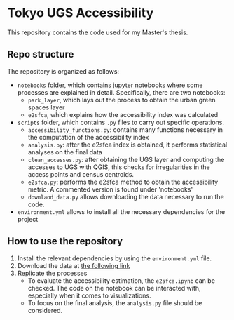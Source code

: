 # Tokyo UGS Accessibility
This repository contains the code used for my Master's thesis. <br>

## Repo structure
The repository is organized as follows: 
- `notebooks` folder, which contains jupyter notebooks where some processes are explained in detail. Specifically, there are two notebooks:
    - `park_layer`, which lays out the process to obtain the urban green spaces layer
    - `e2sfca`, which explains how the accessibility index was calculated
- `scripts` folder, which contains `.py` files to carry out specific operations.
    - `accessibility_functions.py`: contains many functions necessary in the computation of the accessibility index
    - `analysis.py`: after the e2sfca index is obtained, it performs statistical analyses on the final data
    - `clean_accesses.py`: after obtaining the UGS layer and computing the accesses to UGS with QGIS, this checks for irregularities in the access points and census centroids.
    - `e2sfca.py`: performs the e2sfca method to obtain the accessibility metric. A commented version is found under 'notebooks'
    - `downlaod_data.py` allows downloading the data necessary to run the code.
- `environment.yml` allows to install all the necessary dependencies for the project

## How to use the repository
1. Install the relevant dependencies by using the `environment.yml` file.
2. Download the data at [the following link](https://drive.google.com/file/d/1mYUsnk-HIr2ES5S4Dfy1gjC_G_3Ex-h6/view?usp=sharing)
3. Replicate the processes
   - To evaluate the accessibility estimation, the `e2sfca.ipynb` can be checked. The code on the notebook can be interacted with, especially when it comes to visualizations.
   - To focus on the final analysis, the `analysis.py` file should be considered.  
